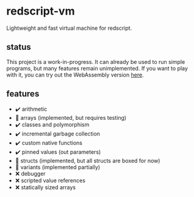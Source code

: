 # redscript-vm
Lightweight and fast virtual machine for redscript.

## status
This project is a work-in-progress. It can already be used to run simple programs, but many features remain unimplemented. If you want to play with it, you can try out the WebAssembly version [here](https://try-redscript.surge.sh).

## features
- ✔️ arithmetic
- 🚧 arrays (implemented, but requires testing)
- ✔️ classes and polymorphism
- ✔️ incremental garbage collection
- ✔️ custom native functions
- ✔️ pinned values (out parameters)
- 🚧 structs (implemented, but all structs are boxed for now)
- 🚧 variants (implemented partially)
- ❌ debugger
- ❌ scripted value references
- ❌ statically sized arrays
